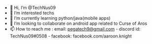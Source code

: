 - 👋 Hi, I’m @TechNus09
- 👀 I’m interested techs
- 🌱 I’m currently learning python/java(mobile apps)
- 💞️ I’m looking to collaborate on android app related to Curse of Aros
- 📫 How to reach me : email: pegatech9@gmail.com - discord id: TechNus09#0508 - facebook: facebook.com/aaroon.knight

<!---
TechNus09/TechNus09 is a ✨ special ✨ repository because its `README.md` (this file) appears on your GitHub profile.
You can click the Preview link to take a look at your changes.
--->
